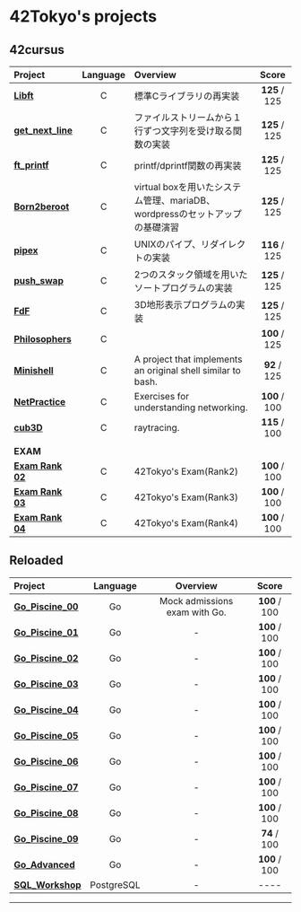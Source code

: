# 42Tokyo's projects
## 42cursus

| Project | Language | Overview | Score |
| :------ | :------: | :------- | :---: |
| [**Libft**](https://github.com/hmakino8/42_Libft)            | C | 標準Cライブラリの再実装 | **125** / 125 |
| [**get_next_line**](https://github.com/hmakino8/42_get_next_line) | C | ファイルストリームから１行ずつ文字列を受け取る関数の実装　| **125** / 125 |
| [**ft_printf**](https://github.com/hmakino8/42_ft_printf)    | C | printf/dprintf関数の再実装 | **125** / 125 |
| [**Born2beroot**]()                                          | C | virtual boxを用いたシステム管理、mariaDB、wordpressのセットアップの基礎演習 | **125** / 125 |
| [**pipex**](https://github.com/hmakino8/42_pipex)            | C | UNIXのパイプ、リダイレクトの実装 | **116** / 125 |
| [**push_swap**](https://github.com/hmakino8/42_push_swap)    | C | 2つのスタック領域を用いたソートプログラムの実装　| **125** / 125 |
| [**FdF**](https://github.com/hmakino8/42_FdF)| C | 3D地形表示プログラムの実装 | **125** / 125 |
| [**Philosophers**](https://github.com/hmakino8/42_Philosophers)| C |  | **100** / 125 |
| [**Minishell**](https://github.com/hmakino8/42_Minishell)    | C | A project that implements an original shell similar to bash.    | **92** / 125 |
| [**NetPractice**](https://github.com/hmakino8/42_NetPractice)    | C | Exercises for understanding networking.    | **100** / 100 |
| [**cub3D**](https://github.com/hmakino8/42_cub3d)    | C | raytracing.    | **115** / 100 |
||||
|**EXAM**|||
| [**Exam Rank 02**]()                                          | C | 42Tokyo's Exam(Rank2)                                           | **100** / 100 |
| [**Exam Rank 03**]()                                          | C | 42Tokyo's Exam(Rank3)                                           | **100** / 100 |
| [**Exam Rank 04**]()                                          | C | 42Tokyo's Exam(Rank4)                                           | **100** / 100 |

## Reloaded
| Project | Language | Overview | Score |
| :------ | :------: | :------: | :---: |
| [**Go_Piscine_00**](https://github.com/hmakino8/42_Go_Piscine/tree/main/Go_Piscine_00)| Go |Mock admissions exam with Go.| **100** / 100 |
| [**Go_Piscine_01**](https://github.com/hmakino8/42_Go_Piscine/tree/main/Go_Piscine_01)| Go |-| **100** / 100 |
| [**Go_Piscine_02**](https://github.com/hmakino8/42_Go_Piscine/tree/main/Go_Piscine_02)| Go |-| **100** / 100 |
| [**Go_Piscine_03**](https://github.com/hmakino8/42_Go_Piscine/tree/main/Go_Piscine_03)| Go |-| **100** / 100 |
| [**Go_Piscine_04**](https://github.com/hmakino8/42_Go_Piscine/tree/main/Go_Piscine_04)| Go |-| **100** / 100 |
| [**Go_Piscine_05**](https://github.com/hmakino8/42_Go_Piscine/tree/main/Go_Piscine_05)| Go |-| **100** / 100 |
| [**Go_Piscine_06**](https://github.com/hmakino8/42_Go_Piscine/tree/main/Go_Piscine_06)| Go |-| **100** / 100 |
| [**Go_Piscine_07**](https://github.com/hmakino8/42_Go_Piscine/tree/main/Go_Piscine_07)| Go |-| **100** / 100 |
| [**Go_Piscine_08**](https://github.com/hmakino8/42_Go_Piscine/tree/main/Go_Piscine_08)| Go |-| **100** / 100 |
| [**Go_Piscine_09**](https://github.com/hmakino8/42_Go_Piscine/tree/main/Go_Piscine_09)| Go |-| **74** / 100 |
| [**Go_Advanced**](https://github.com/hmakino8/42_Go_Piscine/tree/main/Go_Piscine_Advanced)| Go |-| **100** / 100 |
| [**SQL_Workshop**](https://github.com/hmakino8/42_SQL_Workshop)| PostgreSQL |-| ---- |
---
